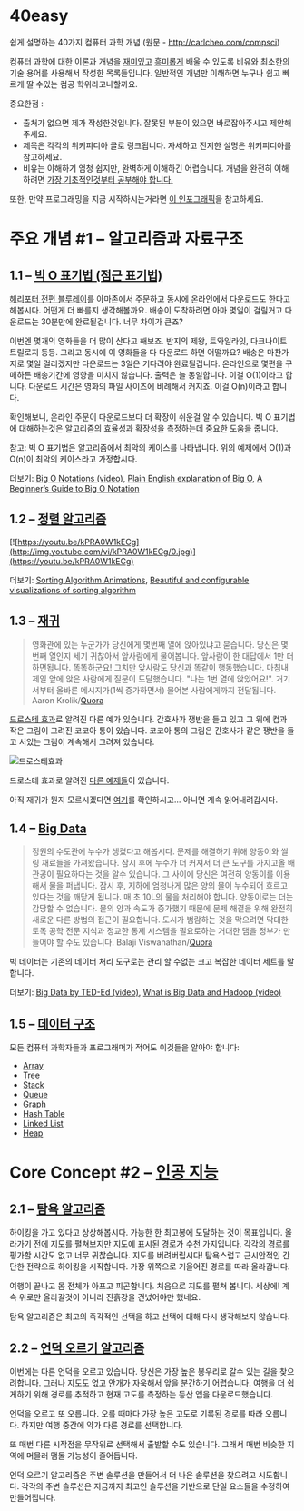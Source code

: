 # 40easy

쉽게 설명하는 40가지 컴퓨터 과학 개념 (원문 - http://carlcheo.com/compsci)

컴퓨터 과학에 대한 이론과 개념을 [재미있고](https://www.youtube.com/watch?v=P2SsIYEbCio) [흥미롭게](https://www.youtube.com/watch?v=lhlBWlhS7Vg) 배울 수 있도록 비유와 최소한의 기술 용어를 사용해서 작성한 목록들입니다. 
일반적인 개념만 이해하면 누구나 쉽고 빠르게 딸 수있는 컴공 학위라고나할까요.

중요한점 :
- 출처가 없으면 제가 작성한것입니다. 잘못된 부분이 있으면 바로잡아주시고 제안해주세요.
- 제목은 각각의 위키피디아 글로 링크됩니다. 자세하고 진지한 설명은 위키피디아를 참고하세요.
- 비유는 이해하기 엄청 쉽지만, 완벽하게 이해하긴 어렵습니다. 개념을 완전히 이해하려면 [가장 기초적인것부터 공부해야 합니다.](https://www.youtube.com/watch?v=L-s_3b5fRd8&t=22m38s)

또한, 만약 프로그래밍을 지금 시작하시는거라면 [이 인포그래픽](http://carlcheo.com/startcoding)을 참고하세요.


# 주요 개념 #1 – 알고리즘과 자료구조

## 1.1 – [빅 O 표기법 (점근 표기법)](http://en.wikipedia.org/wiki/Big_O_notation)

[해리포터 전편 블루레이](http://amzn.to/1F2nDhh)를 아마존에서 주문하고 동시에 온라인에서 다운로드도 한다고 해봅시다.
어떤게 더 빠를지 생각해볼까요. 배송이 도착하려면 아마 몇일이 걸릴거고 다운로드는 30분만에 완료될겁니다. 너무 차이가 큰죠?

이번엔 몇개의 영화들을 더 많이 산다고 해보죠. 반지의 제왕, 트와일라잇, 다크나이트 트릴로지 등등.
그리고 동시에 이 영화들을 다 다운로드 하면 어떨까요? 배송은 마찬가지로 몇일 걸리겠지만 다운로드는 3일은 기다려야 완료될겁니다.
온라인으로 몇편을 구매하든 배송기간에 영향을 미치지 않습니다. 출력은 늘 동일합니다. 이걸 O(1)이라고 합니다.
다운로드 시간은 영화의 파일 사이즈에 비례해서 커지죠. 이걸 O(n)이라고 합니다.

확인해보니, 온라인 주문이 다운로드보다 더 확장이 쉬운걸 알 수 있습니다.
빅 O 표기법에 대해하는것은 알고리즘의 효율성과 확장성을 측정하는데 중요한 도움을 줍니다.

참고: 빅 O 표기법은 알고리즘에서 최악의 케이스를 나타냅니다. 위의 예제에서 O(1)과 O(n)이 최악의 케이스라고 가정합시다.

더보기: [Big O Notations (video)](https://www.youtube.com/watch?v=V6mKVRU1evU), [Plain English explanation of Big O](http://stackoverflow.com/questions/487258/plain-english-explanation-of-big-o), [A Beginner’s Guide to Big O Notation](http://rob-bell.net/2009/06/a-beginners-guide-to-big-o-notation/)

## 1.2 – [정렬 알고리즘](http://en.wikipedia.org/wiki/Sorting_algorithm)
[![https://youtu.be/kPRA0W1kECg](http://img.youtube.com/vi/kPRA0W1kECg/0.jpg)](https://youtu.be/kPRA0W1kECg)

더보기: [Sorting Algorithm Animations](http://www.sorting-algorithms.com/), [Beautiful and configurable visualizations of sorting algorithm](http://sorting.at/) 

## 1.3 – [재귀](http://en.wikipedia.org/wiki/Recursion_%28computer_science%29)

>영화관에 있는 누군가가 당신에게 몇번째 열에 앉아있냐고 묻습니다. 당신은 몇번째 열인지 세기 귀찮아서 앞사람에게 물어봅니다. 앞사람이 한 대답에서 1만 더하면됩니다. 똑똑하군요! 그치만 앞사람도 당신과 똑같이 행동했습니다. 마침내 제일 앞에 앉은 사람에게 질문이 도달했습니다. "나는 1번 열에 앉았어요!". 거기서부터 올바른 메시지가(1씩 증가하면서) 물어본 사람에게까지 전달됩니다.
Aaron Krolik/[Quora](http://go.skimresources.com/?id=80757X1532039&xs=1&isjs=1&url=http%3A%2F%2Fwww.quora.com%2FHow-should-I-explain-recursion-to-a-4-year-old%2Fanswer%2FAaron-Krolik&xguid=62f2a82b862028b7bb904f718462b28f&xuuid=4ac041a637bc9d05bb56b8d0a0d91658&xsessid=&xcreo=0&xed=0&sref=http%3A%2F%2Fcarlcheo.com%2Fcompsci&xtz=-540&jv=13.20.0-stackpath&bv=2.5.1)

[드로스테 효과](https://en.wikipedia.org/wiki/Droste_effect)로 알려진 다른 예가 있습니다.
간호사가 쟁반을 들고 있고 그 위에 컵과 작은 그림이 그려진 코코아 통이 있습니다. 코코아 통의 그림은 간호사가 같은 쟁반을 들고 서있는 그림이 계속해서 그려져 있습니다.

![드로스테효과](http://carlcheo.com/wp-content/uploads/2015/04/Droste.jpg)

드로스테 효과로 알려진 [다른 예제들](http://www.webdesignerdepot.com/2009/09/50-stunning-examples-of-the-droste-effect/)이 있습니다.

아직 재귀가 뭔지 모르시겠다면 [여기](https://github.com/serendip811/40easy#13--재귀)를 확인하시고... 아니면 계속 읽어내려갑시다.

## 1.4 – [Big Data](https://en.wikipedia.org/wiki/Big_data)

>정원의 수도관에 누수가 생겼다고 해봅시다. 문제를 해결하기 위해 양동이와 씰링 재료들을 가져왔습니다. 잠시 후에 누수가 더 커져서 더 큰 도구를 가지고올 배관공이 필요하다는 것을 알수 있습니다. 그 사이에 당신은 여전히 양동이를 이용해서 물을 퍼냅니다. 잠시 후, 지하에 엄청나게 많은 양의 물이 누수되어 흐르고 있다는 것을 깨닫게 됩니다. 매 초 10L의 물을 처리해야 합니다. 양동이로는 더는 감당할 수 없습니다. 물의 양과 속도가 증가했기 때문에 문제 해결을 위해 완전히 새로운 다른 방법의 접근이 필요합니다. 도시가 범람하는 것을 막으려면 막대한 토목 공학 전문 지식과 정교한 통제 시스템을 필요로하는 거대한 댐을 정부가 만들어야 할 수도 있습니다.
Balaji Viswanathan/[Quora](http://go.skimresources.com/?id=80757X1532039&xs=1&isjs=1&url=http%3A%2F%2Fwww.quora.com%2FWhat-is-Big-Data-16%2Fanswer%2FBalaji-Viswanathan-2&xguid=62f2a82b862028b7bb904f718462b28f&xuuid=41a28108e3b9bc3087637bbd35c0ce1c&xsessid=&xcreo=0&xed=0&sref=http%3A%2F%2Fcarlcheo.com%2Fcompsci&xtz=-540&jv=13.20.0-stackpath&bv=2.5.1)

빅 데이터는 기존의 데이터 처리 도구로는 관리 할 수없는 크고 복잡한 데이터 세트를 말합니다.

더보기: [Big Data by TED-Ed (video)](https://www.youtube.com/watch?v=j-0cUmUyb-Y), [What is Big Data and Hadoop (video)](https://www.youtube.com/watch?v=FHVuRxJpiwI)

## 1.5 – [데이터 구조](https://en.wikipedia.org/wiki/Data_structure)

모든 컴퓨터 과학자들과 프로그래머가 적어도 이것들을 알아야 합니다:

- [Array](http://en.wikipedia.org/wiki/Array_data_structure)
- [Tree](http://en.wikipedia.org/wiki/Tree_%28data_structure%29)
- [Stack](http://en.wikipedia.org/wiki/Stack_%28abstract_data_type%29)
- [Queue](http://en.wikipedia.org/wiki/Queue_%28abstract_data_type%29)
- [Graph](http://en.wikipedia.org/wiki/Graph_%28abstract_data_type%29)
- [Hash Table](http://en.wikipedia.org/wiki/Hash_table)
- [Linked List](http://en.wikipedia.org/wiki/Linked_list)
- [Heap](http://en.wikipedia.org/wiki/Heap_%28data_structure%29)

# Core Concept #2 – [인공 지능](http://en.wikipedia.org/wiki/Artificial_intelligence)

## 2.1 – [탐욕 알고리즘](https://en.wikipedia.org/wiki/Greedy_algorithm)

하이킹을 가고 있다고 상상해봅시다. 가능한 한 최고봉에 도달하는 것이 목표입니다. 올라가기 전에 지도를 펼쳐보지만 지도에 표시된 경로가 수천 가지입니다. 각각의 경로를 평가할 시간도 없고 너무 귀찮습니다. 지도를 버려버립시다! 탐욕스럽고 근시안적인 간단한 전략으로 하이킹을 시작합니다. 가장 위쪽으로 기울어진 경로를 따라 올라갑니다.

여행이 끝나고 몸 전체가 아프고 피곤합니다. 처음으로 지도를 펼쳐 봅니다. 세상에! 계속 위로만 올라갈것이 아니라 진흙강을 건넜어야만 했네요.

탐욕 알고리즘은 최고의 즉각적인 선택을 하고 선택에 대해 다시 생각해보지 않습니다.


## 2.2 – [언덕 오르기 알고리즘](https://en.wikipedia.org/wiki/Hill_climbing)

이번에는 다른 언덕을 오르고 있습니다. 당신은 가장 높은 봉우리로 갈수 있는 길을 찾으려합니다. 그러나 지도도 없고 안개가 자욱해서 앞을 분간하기 어렵습니다. 여행을 더 쉽게하기 위해 경로를 추적하고 현재 고도를 측정하는 등산 앱을 다운로드했습니다.

언덕을 오르고 또 오릅니다. 오를 때마다 가장 높은 고도로 기록된 경로를 따라 오릅니다. 하지만 여행 중간에 약가 다른 경로를 선택합니다.

또 매번 다른 시작점을 무작위로 선택해서 출발할 수도 있습니다. 그래서 매번 비슷한 지역에 머물러 맴돌 가능성이 줄어듭니다.

언덕 오르기 알고리즘은 주변 솔루션을 만들어서 더 나은 솔루션을 찾으려고 시도합니다. 각각의 주변 솔루션은 지금까지 최고인 솔루션을 기반으로 단일 요소들을 수정하여 만들어집니다.
